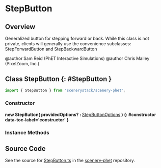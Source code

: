 # StepButton

## Overview

Generalized button for stepping forward or back.  While this class is not private, clients will generally use the
convenience subclasses: StepForwardButton and StepBackwardButton

@author Sam Reid (PhET Interactive Simulations)
@author Chris Malley (PixelZoom, Inc.)

## Class StepButton {: #StepButton }


```js
import { StepButton } from 'scenerystack/scenery-phet';
```
### Constructor

#### new StepButton( providedOptions? : <span style="font-weight: 400;">[StepButtonOptions](../scenery-phet/StepButton.md#StepButtonOptions)</span> ) {: #constructor data-toc-label='constructor' }

### Instance Methods





## Source Code

See the source for [StepButton.ts](https://github.com/phetsims/scenery-phet/blob/main/js/buttons/StepButton.ts) in the [scenery-phet](https://github.com/phetsims/scenery-phet) repository.
